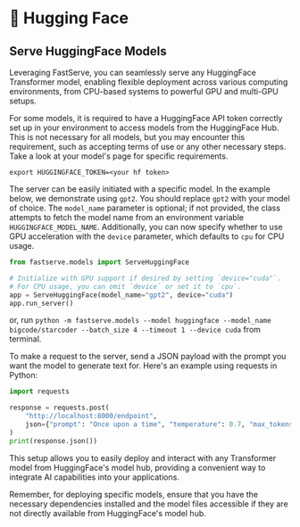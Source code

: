 # 🤗 Hugging Face 

## Serve HuggingFace Models

Leveraging FastServe, you can seamlessly serve any HuggingFace Transformer model, enabling flexible deployment across various computing environments, from CPU-based systems to powerful GPU and multi-GPU setups.

For some models, it is required to have a HuggingFace API token correctly set up in your environment to access models from the HuggingFace Hub.
This is not necessary for all models, but you may encounter this requirement, such as accepting terms of use or any other necessary steps. Take a look at your model's page for specific requirements.
```
export HUGGINGFACE_TOKEN=<your hf token>
```

The server can be easily initiated with a specific model. In the example below, we demonstrate using `gpt2`. You should replace `gpt2` with your model of choice. The `model_name` parameter is optional; if not provided, the class attempts to fetch the model name from an environment variable `HUGGINGFACE_MODEL_NAME`. Additionally, you can now specify whether to use GPU acceleration with the `device` parameter, which defaults to `cpu` for CPU usage.

```python
from fastserve.models import ServeHuggingFace

# Initialize with GPU support if desired by setting `device="cuda"`.
# For CPU usage, you can omit `device` or set it to `cpu`.
app = ServeHuggingFace(model_name="gpt2", device="cuda")
app.run_server()
```

or, run `python -m fastserve.models --model huggingface --model_name bigcode/starcoder --batch_size 4 --timeout 1 --device cuda` from
terminal.

To make a request to the server, send a JSON payload with the prompt you want the model to generate text for. Here's an example using requests in Python:
```python
import requests

response = requests.post(
    "http://localhost:8000/endpoint",
    json={"prompt": "Once upon a time", "temperature": 0.7, "max_tokens": 100}
)
print(response.json())
```
This setup allows you to easily deploy and interact with any Transformer model from HuggingFace's model hub, providing a convenient way to integrate AI capabilities into your applications.


Remember, for deploying specific models, ensure that you have the necessary dependencies installed and the model files accessible if they are not directly available from HuggingFace's model hub.
